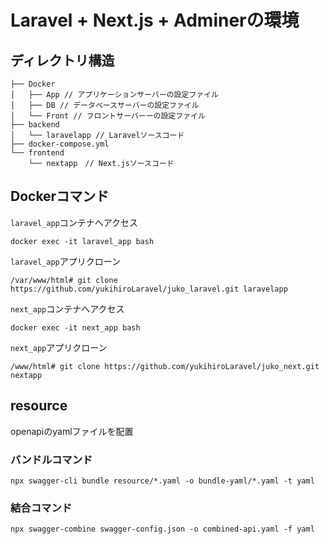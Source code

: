 # Laravel + Next.js + Adminerの環境

## ディレクトリ構造

````
├── Docker
│   ├── App // アプリケーションサーバーの設定ファイル
│   ├── DB // データベースサーバーの設定ファイル
│   └── Front // フロントサーバーーの設定ファイル
├── backend
│   └── laravelapp // Laravelソースコード
├── docker-compose.yml
└── frontend
    └── nextapp　// Next.jsソースコード
````

## Dockerコマンド

`laravel_app`コンテナへアクセス

````
docker exec -it laravel_app bash
````

`laravel_app`アプリクローン

````
/var/www/html# git clone https://github.com/yukihiroLaravel/juko_laravel.git laravelapp
````

`next_app`コンテナへアクセス

````
docker exec -it next_app bash
````

`next_app`アプリクローン

````
/www/html# git clone https://github.com/yukihiroLaravel/juko_next.git nextapp
````

## resource
openapiのyamlファイルを配置

### バンドルコマンド

```shell
npx swagger-cli bundle resource/*.yaml -o bundle-yaml/*.yaml -t yaml
```

### 結合コマンド

```shell
npx swagger-combine swagger-config.json -o combined-api.yaml -f yaml
```

